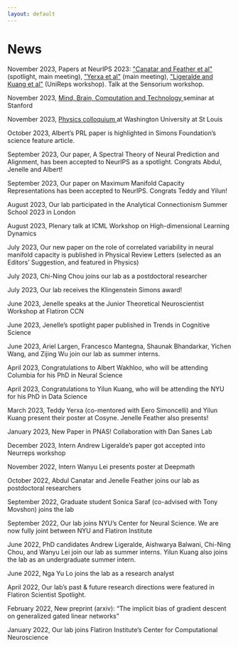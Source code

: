 ```yaml
---
layout: default
---
```


# News

November 2023, Papers at NeurIPS 2023: <a id="external-link" href="https://openreview.net/pdf?id=5B1ZK60jWn">"Canatar and Feather et al"</a>  (spotlight, main meeting), <a id="external-link" href="https://openreview.net/pdf?id=og9V7NgOrQ">"Yerxa et al"</a> (main meeting), <a id="external-link" href="https://arxiv.org/pdf/2312.02791.pdf">"Ligeralde and Kuang et al"</a> (UniReps workshop). Talk at the Sensorium workshop. 

November 2023, <a id='external-link' href="https://events.stanford.edu/event/sueyeon_chung_-_understanding_visual_attention_with_artificial_neural_networks"> Mind, Brain, Computation and Technology </a> seminar at Stanford 

November 2023, <a id='external-link' href="https://physics.wustl.edu/events/physics-colloquium-sue-yeon-chung-multi-level-theory-neural-representations-capacity-neural"> Physics colloquium </a> at Washington University at St Louis

October 2023, Albert’s PRL paper is highlighted in Simons Foundation’s science feature article.

September 2023, Our paper, A Spectral Theory of Neural Prediction and Alignment, has been accepted to NeurIPS as a spotlight. Congrats Abdul, Jenelle and Albert!

September 2023, Our paper on Maximum Manifold Capacity Representations has been accepted to NeurIPS. Congrats Teddy and Yilun!

August 2023, Our lab participated in the Analytical Connectionism Summer School 2023 in London

August 2023, Plenary talk at ICML Workshop on High-dimensional Learning Dynamics 

July 2023, Our new paper on the role of correlated variability in neural manifold capacity is published in Physical Review Letters (selected as an Editors’ Suggestion, and featured in Physics) 

July 2023, Chi-Ning Chou joins our lab as a postdoctoral researcher

July 2023, Our lab receives the Klingenstein Simons award!

June 2023, Jenelle speaks at the Junior Theoretical Neuroscientist Workshop at Flatiron CCN  

June 2023, Jenelle’s spotlight paper published in Trends in Cognitive Science

June 2023, Ariel Largen, Francesco Mantegna, Shaunak Bhandarkar, Yichen Wang, and Zijing Wu join our lab as summer interns. 

April 2023, Congratulations to Albert Wakhloo, who will be attending Columbia for his PhD in Neural Science

April 2023, Congratulations to Yilun Kuang, who will be attending the NYU for his PhD in Data Science

March 2023, Teddy Yerxa (co-mentored with Eero Simoncelli) and Yilun Kuang present their poster at Cosyne. Jenelle Feather also presents! 

January 2023, New Paper in PNAS! Collaboration with Dan Sanes Lab

December 2023, Intern Andrew Ligeralde’s paper got accepted into Neurreps workshop 

November 2022, Intern Wanyu Lei presents poster at Deepmath  

October 2022, Abdul Canatar and Jenelle Feather joins our lab as postdoctoral researchers 

September 2022, Graduate student Sonica Saraf (co-advised with Tony Movshon) joins the lab

September 2022, Our lab joins NYU’s Center for Neural Science. We are now fully joint between NYU and Flatiron Institute 

June 2022, PhD candidates Andrew Ligeralde, Aishwarya Balwani, Chi-Ning Chou, and Wanyu Lei join our lab as summer interns. Yilun Kuang also joins the lab as an undergraduate summer intern.  

June 2022, Nga Yu Lo joins the lab as a research analyst  

April 2022, Our lab’s past & future research directions were featured in Flatiron Scientist Spotlight.

February 2022, New preprint (arxiv): “The implicit bias of gradient descent on generalized gated linear networks”

January 2022, Our lab joins Flatiron Institute’s Center for Computational Neuroscience 
